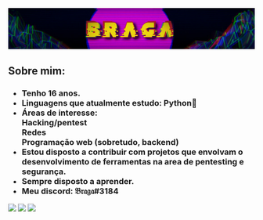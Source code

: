 <img src='./banner_github.jpg'>
<h2> Sobre mim: </h2>
<h3>
  <ul>
    <li>Tenho 16 anos.</li>
    <li>Linguagens que atualmente estudo: Python🐍</li> 
    <li>Áreas de interesse:
       <br>Hacking/pentest
       <br>Redes
       <br>Programação web (sobretudo, backend)
    </li>
    <li>Estou disposto a contribuir com projetos que envolvam o desenvolvimento de ferramentas na area de pentesting e segurança.</li>
    <li>Sempre disposto a aprender.</li>
    <li>Meu discord: 𝔅𝔯𝔞𝔤𝔞#3184 </li>
  </ul>
</h3>
<img src='https://github-readme-stats.vercel.app/api?username=Braga451&theme=vision-friendly-dark'>
<img src='https://github-readme-stats.vercel.app/api/top-langs/?username=Braga451&layout=compact&theme=vision-friendly-dark'>
<a href='https://www.linkedin.com/in/-arthur-braga-/'><img src='https://content.linkedin.com/content/dam/me/business/en-us/amp/brand-site/v2/bg/LI-Logo.svg.original.svg'></a>
